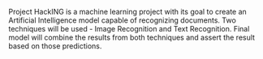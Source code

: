 Project HackING is a machine learning project with its goal to create an Artificial Intelligence model capable of
recognizing documents. Two techniques will be used - Image Recognition and Text Recognition. Final model will combine
the results from both techniques and assert the result based on those predictions.